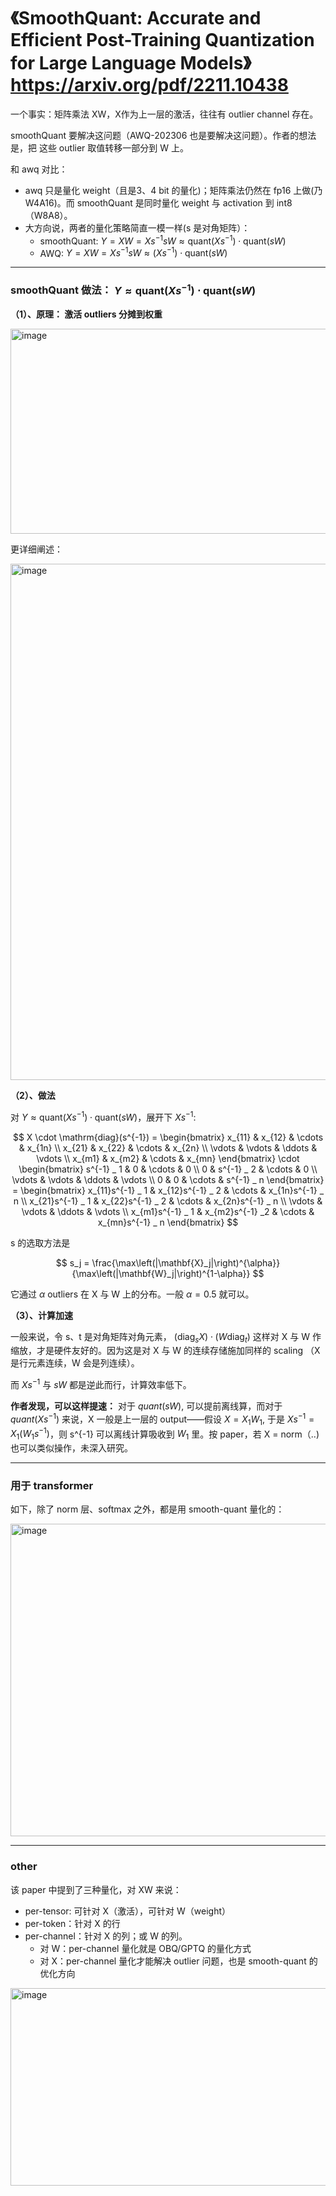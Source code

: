 # 《SmoothQuant: Accurate and Efficient Post-Training Quantization for Large Language Models》 https://arxiv.org/pdf/2211.10438

一个事实：矩阵乘法 XW，X作为上一层的激活，往往有 outlier channel 存在。

smoothQuant 要解决这问题（AWQ-202306 也是要解决这问题）。作者的想法是，把 这些 outlier 取值转移一部分到 W 上。

和 awq 对比：
- awq 只是量化 weight（且是3、4 bit 的量化)；矩阵乘法仍然在 fp16 上做(乃W4A16)。而 smoothQuant 是同时量化 weight 与 activation 到 int8（W8A8）。
- 大方向说，两者的量化策略简直一模一样(s 是对角矩阵）：
  - smoothQuant: $Y = XW = X s^{-1} s W \approx \text{quant}(X s^{-1}) \cdot \text{quant}(s W)$
  - AWQ: $Y = XW = X s^{-1} s W \approx (X s^{-1}) \cdot \text{quant}(s W)$

---

### smoothQuant 做法： $Y \approx \text{quant}(X s^{-1}) \cdot \text{quant}(s W)$

**（1）、原理： 激活 outliers 分摊到权重**

<img width="770" height="328" alt="image" src="https://github.com/user-attachments/assets/3c461c63-97fe-420d-95c2-2a1259086578" />

更详细阐述：

<img width="1294" height="826" alt="image" src="https://github.com/user-attachments/assets/af949051-0818-44c3-aa41-28f81a607893" />

**（2）、做法**

对 $Y \approx \text{quant}(X s^{-1}) \cdot \text{quant}(s W)$，展开下 $X s^{-1}$: 

$$
X \cdot \mathrm{diag}(s^{-1}) =
\begin{bmatrix}
x_{11} & x_{12} & \cdots & x_{1n} \\
x_{21} & x_{22} & \cdots & x_{2n} \\
\vdots & \vdots & \ddots & \vdots \\
x_{m1} & x_{m2} & \cdots & x_{mn}
\end{bmatrix}
\cdot
\begin{bmatrix}
s^{-1} _ 1 & 0 & \cdots & 0 \\
0 & s^{-1} _ 2 & \cdots & 0 \\
\vdots & \vdots & \ddots & \vdots \\
0 & 0 & \cdots & s^{-1} _ n
\end{bmatrix} = \begin{bmatrix}
x_{11}s^{-1} _ 1 & x_{12}s^{-1} _ 2 & \cdots & x_{1n}s^{-1} _ n \\
x_{21}s^{-1} _ 1 & x_{22}s^{-1} _ 2 & \cdots & x_{2n}s^{-1} _ n \\
\vdots & \vdots & \ddots & \vdots \\
x_{m1}s^{-1} _ 1 & x_{m2}s^{-1} _2 & \cdots & x_{mn}s^{-1} _ n
\end{bmatrix}
$$

s 的选取方法是 

$$
s_j = \frac{\max\left(|\mathbf{X}_j|\right)^{\alpha}}{\max\left(|\mathbf{W}_j|\right)^{1-\alpha}}
$$

它通过 $\alpha$ outliers 在 X 与 W 上的分布。一般 $\alpha=0.5$ 就可以。

**（3）、计算加速**

一般来说，令 s、t 是对角矩阵对角元素， $(\text{diag} _ s X) \cdot (W \text{diag} _ t)$ 这样对 X 与 W 作 缩放，才是硬件友好的。因为这是对 X 与 W 的连续存储施加同样的 scaling （X 是行元素连续，W 会是列连续）。

而 $X s^{-1}$ 与 $s W$ 都是逆此而行，计算效率低下。

**作者发现，可以这样提速：** 对于 $quant(s W)$, 可以提前离线算，而对于 $quant(X s^{-1})$ 来说，X 一般是上一层的 output——假设 $X = X_1 W_1$, 于是 $X s^{-1} = X_1 (W_1 s^{-1})$，则 s^{-1} 可以离线计算吸收到 $W_1$ 里。按 paper，若 X = norm（..) 也可以类似操作，未深入研究。

---

### 用于 transformer 

如下，除了 norm 层、softmax 之外，都是用 smooth-quant 量化的：

<img width="752" height="500" alt="image" src="https://github.com/user-attachments/assets/7a6c4ea3-e2bf-4648-84d7-26dace055163" />

---

### other

该 paper 中提到了三种量化，对 XW 来说：
- per-tensor: 可针对 X（激活），可针对 W（weight）
- per-token：针对 X 的行
- per-channel：针对 X 的列；或 W 的列。
  - 对 W：per-channel 量化就是 OBQ/GPTQ 的量化方式
  - 对 X：per-channel 量化才能解决 outlier 问题，也是 smooth-quant 的优化方向

<img width="1164" height="316" alt="image" src="https://github.com/user-attachments/assets/e46a252d-f2cd-4427-9691-b3edc7bd6e83" />
